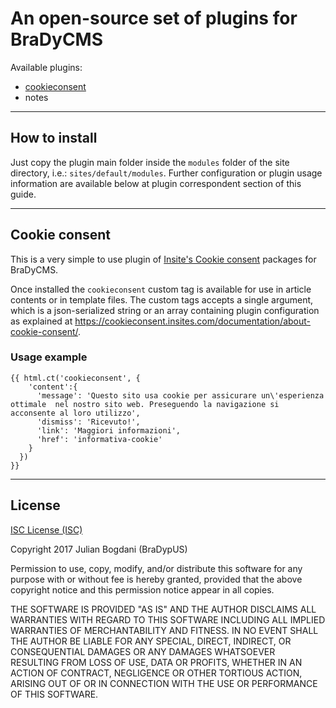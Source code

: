 # An open-source set of plugins for BraDyCMS

Available plugins:
- [cookieconsent](#cookie_consent)
- notes

---

## How to install
Just copy the plugin main folder inside the `modules` folder of the site directory, i.e.: `sites/default/modules`. Further configuration or plugin usage information are available below at plugin correspondent section of this guide.

---

## Cookie consent
This is a very simple to use plugin of [Insite's Cookie consent](https://cookieconsent.insites.com/) packages for BraDyCMS.

Once installed the `cookieconsent` custom tag is available for use in article contents or in template files. The custom tags accepts a single argument, which is a json-serialized string or an array containing plugin configuration as explained at https://cookieconsent.insites.com/documentation/about-cookie-consent/.

### Usage example
    {{ html.ct('cookieconsent', {
        'content':{
          'message': 'Questo sito usa cookie per assicurare un\'esperienza ottimale  nel nostro sito web. Preseguendo la navigazione si acconsente al loro utilizzo',
          'dismiss': 'Ricevuto!',
          'link': 'Maggiori informazioni',
          'href': 'informativa-cookie'
        }
      })
    }}


---

## License

[ISC License (ISC)](https://opensource.org/licenses/ISC)

Copyright 2017 Julian Bogdani (BraDypUS)

Permission to use, copy, modify, and/or distribute this software for any purpose with or without fee is hereby granted, provided that the above copyright notice and this permission notice appear in all copies.

THE SOFTWARE IS PROVIDED "AS IS" AND THE AUTHOR DISCLAIMS ALL WARRANTIES WITH REGARD TO THIS SOFTWARE INCLUDING ALL IMPLIED WARRANTIES OF MERCHANTABILITY AND FITNESS. IN NO EVENT SHALL THE AUTHOR BE LIABLE FOR ANY SPECIAL, DIRECT, INDIRECT, OR CONSEQUENTIAL DAMAGES OR ANY DAMAGES WHATSOEVER RESULTING FROM LOSS OF USE, DATA OR PROFITS, WHETHER IN AN ACTION OF CONTRACT, NEGLIGENCE OR OTHER TORTIOUS ACTION, ARISING OUT OF OR IN CONNECTION WITH THE USE OR PERFORMANCE OF THIS SOFTWARE.
